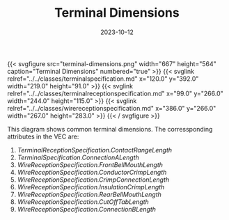 ﻿---
title: Terminal Dimensions
toc: false
type: specs
layout: diagram
date: "2023-10-12"
draft: false
specification: VEC
version: 2.1.0
documentType: "Recommendation"
elementType: Diagram
classes:
  - TerminalSpecification
  - TerminalReceptionSpecification
  - WireReceptionSpecification
menu:
  VEC-2.1.0:    
    parent: component-characteristics
    identifier: component-characteristics/terminal-dimensions
    weight: 1005004 

# Prev/next pager order (if `docs_section_pager` enabled in `params.toml`)
weight: 1005004
---
{{< svgfigure src="terminal-dimensions.png" width="667" height="564" caption="Terminal Dimensions" numbered="true" >}}
  {{< svglink relref="../../classes/terminalspecification.md" x="120.0" y="392.0" width="219.0" height="91.0" >}}
  {{< svglink relref="../../classes/terminalreceptionspecification.md" x="99.0" y="266.0" width="244.0" height="115.0" >}}
  {{< svglink relref="../../classes/wirereceptionspecification.md" x="386.0" y="266.0" width="267.0" height="283.0" >}}
{{< / svgfigure >}}
<p> This diagram shows common terminal dimensions.&#160;The corressponding attributes in the VEC&#160;are:      </p>      <ol>       <li> <i>TerminalReceptionSpecification.ContactRangeLength</i>&#160;        </li>       <li> <i>TerminalSpecification.ConnectionALength</i>&#160;        </li>       <li> <i>WireReceptionSpecification.FrontBellMouthLength</i>        </li>       <li> <i>WireReceptionSpecification.ConductorCrimpLength</i>        </li>       <li> <i>WireReceptionSpecification.CrimpConnectionLength</i>        </li>       <li> <i>WireReceptionSpecification.InsulationCrimpLength</i>        </li>       <li> <i>WireReceptionSpecification.RearBellMouthLength</i>        </li>       <li> <i>WireReceptionSpecification.CutOffTabLength</i>        </li>       <li> <i>WireReceptionSpecification.ConnectionBLength</i>        </li>     </ol>     <p> &#160;      </p>